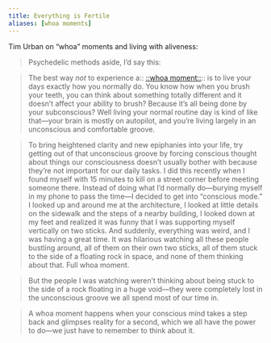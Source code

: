 ```yaml
---
title: Everything is Fertile
aliases: [whoa moments]
---
```


Tim Urban on “whoa” moments and living with aliveness:

> Psychedelic methods aside, I’d say this:

> The best way *not* to experience a:: [::whoa moment::](https://waitbutwhy.com/2014/10/religion-for-the-nonreligious.html):: is to live your days exactly how you normally do. You know how when you brush your teeth, you can think about something totally different and it doesn’t affect your ability to brush? Because it’s all being done by your subconscious? Well living your normal routine day is kind of like that—your brain is mostly on autopilot, and you’re living largely in an unconscious and comfortable groove.

> To bring heightened clarity and new epiphanies into your life, try getting out of that unconscious groove by forcing conscious thought about things our consciousness doesn’t usually bother with because they’re not important for our daily tasks. I did this recently when I found myself with 15 minutes to kill on a street corner before meeting someone there. Instead of doing what I’d normally do—burying myself in my phone to pass the time—I decided to get into “conscious mode.” I looked up and around me at the architecture, I looked at little details on the sidewalk and the steps of a nearby building, I looked down at my feet and realized it was funny that I was supporting myself vertically on two sticks. And suddenly, everything was weird, and I was having a great time. It was hilarious watching all these people bustling around, all of them on their own two sticks, all of them stuck to the side of a floating rock in space, and none of them thinking about that. Full whoa moment.

> But the people I was watching weren’t thinking about being stuck to the side of a rock floating in a huge void—they were completely lost in the unconscious groove we all spend most of our time in.

> A whoa moment happens when your conscious mind takes a step back and glimpses reality for a second, which we all have the power to do—we just have to remember to think about it.

